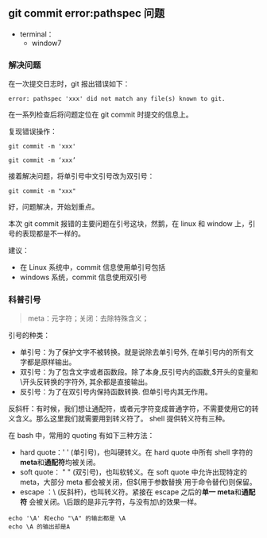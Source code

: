## git commit error:pathspec 问题

- terminal：
  - window7

### 解决问题

在一次提交日志时，git 报出错误如下：

```git
error: pathspec 'xxx' did not match any file(s) known to git.
```

在一系列检查后将问题定位在 git commit 时提交的信息上。

复现错误操作：

```git
git commit -m 'xxx'

git commit -m ‘xxx’
```

接着解决问题，将单引号中文引号改为双引号：

```git
git commit -m "xxx"
```

好，问题解决，开始划重点。

本次 git commit 报错的主要问题在引号这块，然鹅，在 linux 和 window 上，引号的表现都是不一样的。

建议：

- 在 Linux 系统中，commit 信息使用单引号包括
- windows 系统，commit 信息使用双引号

### 科普引号

> meta：元字符；关闭：去除特殊含义；

引号的种类：

- 单引号：为了保护文字不被转换。就是说除去单引号外, 在单引号内的所有文字都是原样输出。
- 双引号：为了包含文字或者函数段。除了本身,反引号内的函数,\$开头的变量和\开头反转换的字符外, 其余都是直接输出。
- 反引号：为了在双引号内保持函数转换. 但单引号内其无作用。

反斜杆：有时候，我们想让通配符，或者元字符变成普通字符，不需要使用它的转义含义。那么这里我们就需要用到转义符了。 shell 提供转义符有三种。

在 bash 中，常用的 quoting 有如下三种方法：

- hard quote：' ' (单引号)，也叫硬转义。在 hard quote 中所有 shell 字符的**meta**和**通配符**均被关闭。
- soft quote： " " (双引号)，也叫软转义。在 soft quote 中允许出现特定的 meta，大部分 meta 都会被关闭，但\$(用于参数替换`用于命令替代)则保留。
- escape ：\ (反斜杆)，也叫转义符。紧接在 escape 之后的**单一 meta**和**通配符** 会被关闭。\后跟的是非元字符，与没有加\的效果一样。

```
echo '\A' 和echo "\A" 的输出都是 \A
echo \A 的输出却是A
```

